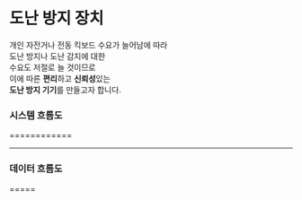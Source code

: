 # **도난 방지 장치**


개인 자전거나 전동 킥보드 수요가 늘어남에 따라  
도난 방지나 도난 감지에 대한  
수요도 저절로 늘 것이므로  
이에 따른 **편리**하고 **신뢰성**있는  
**도난 방지 기기**를 만들고자 합니다. 



### 시스템 흐름도
============




* * *

### 데이터 흐름도  
=====
